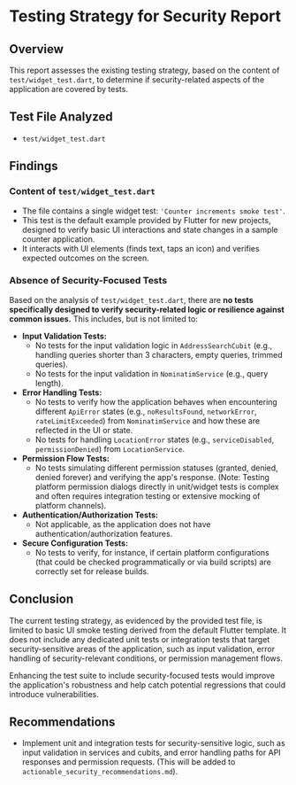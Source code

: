 # Testing Strategy for Security Report

## Overview

This report assesses the existing testing strategy, based on the content of `test/widget_test.dart`, to determine if security-related aspects of the application are covered by tests.

## Test File Analyzed

*   `test/widget_test.dart`

## Findings

### Content of `test/widget_test.dart`

*   The file contains a single widget test: `'Counter increments smoke test'`.
*   This test is the default example provided by Flutter for new projects, designed to verify basic UI interactions and state changes in a sample counter application.
*   It interacts with UI elements (finds text, taps an icon) and verifies expected outcomes on the screen.

### Absence of Security-Focused Tests

Based on the analysis of `test/widget_test.dart`, there are **no tests specifically designed to verify security-related logic or resilience against common issues.** This includes, but is not limited to:

*   **Input Validation Tests:**
    *   No tests for the input validation logic in `AddressSearchCubit` (e.g., handling queries shorter than 3 characters, empty queries, trimmed queries).
    *   No tests for the input validation in `NominatimService` (e.g., query length).
*   **Error Handling Tests:**
    *   No tests to verify how the application behaves when encountering different `ApiError` states (e.g., `noResultsFound`, `networkError`, `rateLimitExceeded`) from `NominatimService` and how these are reflected in the UI or state.
    *   No tests for handling `LocationError` states (e.g., `serviceDisabled`, `permissionDenied`) from `LocationService`.
*   **Permission Flow Tests:**
    *   No tests simulating different permission statuses (granted, denied, denied forever) and verifying the app's response. (Note: Testing platform permission dialogs directly in unit/widget tests is complex and often requires integration testing or extensive mocking of platform channels).
*   **Authentication/Authorization Tests:**
    *   Not applicable, as the application does not have authentication/authorization features.
*   **Secure Configuration Tests:**
    *   No tests to verify, for instance, if certain platform configurations (that could be checked programmatically or via build scripts) are correctly set for release builds.

## Conclusion

The current testing strategy, as evidenced by the provided test file, is limited to basic UI smoke testing derived from the default Flutter template. It does not include any dedicated unit tests or integration tests that target security-sensitive areas of the application, such as input validation, error handling of security-relevant conditions, or permission management flows.

Enhancing the test suite to include security-focused tests would improve the application's robustness and help catch potential regressions that could introduce vulnerabilities.

## Recommendations

*   Implement unit and integration tests for security-sensitive logic, such as input validation in services and cubits, and error handling paths for API responses and permission requests. (This will be added to `actionable_security_recommendations.md`).
